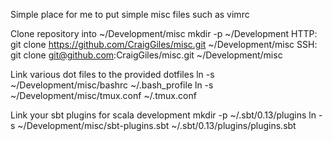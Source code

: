 Simple place for me to put simple misc files such as vimrc

Clone repository into ~/Development/misc
  mkdir -p ~/Development
  HTTP: git clone https://github.com/CraigGiles/misc.git ~/Development/misc
  SSH: git clone git@github.com:CraigGiles/misc.git ~/Development/misc

Link various dot files to the provided dotfiles
  ln -s ~/Development/misc/bashrc ~/.bash_profile
  ln -s ~/Development/misc/tmux.conf ~/.tmux.conf

Link your sbt plugins for scala development
  mkdir -p ~/.sbt/0.13/plugins
  ln -s ~/Development/misc/sbt-plugins.sbt ~/.sbt/0.13/plugins/plugins.sbt
